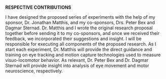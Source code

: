 **RESPECTIVE CONTRIBUTIONS**

I have designed the proposed series of experiments with the help of my
sponsor, Dr. Jonathan Matthis, and my co-sponsors, Drs. Peter Bex and
Dagmar Sternad. Dr. Matthis and I wrote the original research proposal
together before sending it to my co-sponsors, and once we received their
feedback, we incorporated their suggestions and insight. I will be
responsible for executing all components of the proposed research. As I
start each experiment, Dr. Matthis will provide the direct guidance and
training on eye tracking and motion capture technologies used to measure
visuo-locomotor behavior. As relevant, Dr. Peter Bex and Dr. Dagmar
Sternad will provide insight into analysis of eye movement and motor
neuroscience, respectively.
